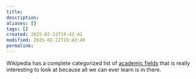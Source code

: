 ```yaml
---
title: 
description: 
aliases: []
tags: []
created: 2025-02-22T19:42:41
modified: 2025-02-22T19:43:49
permalink:
---
```


Wikipedia has a complete categorized list of [academic fields](https://en.wikipedia.org/wiki/List_of_academic_fields) that is really interesting to look at because all we can ever learn is in there.
